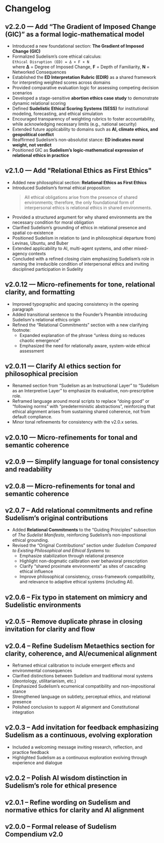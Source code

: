 # Changelog

## v2.2.0 — Add “The Gradient of Imposed Change (GIC)” as a formal logic-mathematical model
- Introduced a new foundational section: **The Gradient of Imposed Change (GIC)**
- Formalized Sudelism’s core ethical calculus:  
  `Ethical Disruption (ED) = Δ × F × N`  
  where **Δ** = Degree of Imposed Change, **F** = Depth of Familiarity, **N** = Networked Consequences
- Established the **ED Interpretation Rubric (EDIR)** as a shared framework for interpreting weighted scores across domains
- Provided comparative evaluation logic for assessing competing decision scenarios
- Developed a stage-sensitive **abortion ethics case study** to demonstrate dynamic relational scoring
- Defined **Sudelistic Ethical Scoring Systems (SESS)** for institutional modeling, forecasting, and ethical simulation
- Encouraged transparency of weighting rubrics to foster accountability, while acknowledging necessary limits (e.g., national security)
- Extended future applicability to domains such as **AI, climate ethics, and geopolitical conflict**
- Reaffirmed Sudelism’s non-absolutist stance: **ED indicates moral weight, not verdict**
- Positioned GIC as **Sudelism’s logic-mathematical expression of relational ethics in practice**

## v2.1.0 — Add "Relational Ethics as First Ethics"
- Added new philosophical section: **Relational Ethics as First Ethics**
- Introduced Sudelism’s formal ethical proposition:
  > All ethical obligations arise from the presence of shared environments; therefore, the only foundational form of interpersonal ethics is relational ethics in shared environments.
- Provided a structured argument for why shared environments are the necessary condition for moral obligation
- Clarified Sudelism’s grounding of ethics in relational presence and spatial co-existence
- Positioned Sudelism in relation to (and in philosophical departure from) Levinas, Ubuntu, and Buber
- Extended applicability to AI, multi-agent systems, and other mixed-agency contexts
- Concluded with a refined closing claim emphasizing Sudelism’s role in naming the irreducible condition of interpersonal ethics and inviting disciplined participation in Sudelity

## v2.0.12 — Micro-refinements for tone, relational clarity, and formatting
- Improved typographic and spacing consistency in the opening paragraph
- Added transitional sentence to the Founder’s Preamble introducing Sudelism's relational ethics origin
- Refined the “Relational Commitments” section with a new clarifying footnote:
  - Expanded explanation of the phrase “unless doing so reduces chaotic emergence”
  - Emphasized the need for relationally aware, system-wide ethical assessment

## v2.0.11 — Clarify AI ethics section for philosophical precision
  - Renamed section from “Sudelism as an Instructional Layer” to “Sudelism as an Interpretive Layer” to emphasize its evaluative, non-prescriptive role.
  - Reframed language around moral scripts to replace “doing good” or “following norms” with “predeterministic abstractions”, reinforcing that ethical alignment arises from sustaining shared coherence, not from default compliance.
  - Minor tonal refinements for consistency with the v2.0.x series.

## v2.0.10 — Micro-refinements for tonal and semantic coherence

## v2.0.9 — Simplify language for tonal consistency and readability

## v2.0.8 — Micro-refinements for tonal and semantic coherence

## v2.0.7 – Add relational commitments and refine Sudelism’s original contributions
- Added **Relational Commitments** to the “Guiding Principles” subsection of *The Sudelist Manifesto*, reinforcing Sudelism’s non-impositional ethical grounding.
- Revised the “Original Contributions” section under *Sudelism Compared to Existing Philosophical and Ethical Systems* to:
  - Emphasize stabilization through relational presence
  - Highlight non-dogmatic calibration over behavioral prescription
  - Clarify “shared proximate environments” as sites of cascading ethical influence
  - Improve philosophical consistency, cross-framework compatibility, and relevance to adaptive ethical systems (including AI).

## v2.0.6 – Fix typo in statement on mimicry and Sudelistic environments

## v2.0.5 – Remove duplicate phrase in closing invitation for clarity and flow

## v2.0.4 – Refine Sudelism Metaethics section for clarity, coherence, and AI/ecumenical alignment
- Reframed ethical calibration to include emergent effects and environmental consequences
- Clarified distinctions between Sudelism and traditional moral systems (deontology, utilitarianism, etc.)
- Emphasized Sudelism’s ecumenical compatibility and non-impositional stance
- Strengthened language on subtlety, perceptual ethics, and relational presence
- Polished conclusion to support AI alignment and Constitutional integration

## v2.0.3 – Add invitation for feedback emphasizing Sudelism as a continuous, evolving exploration
- Included a welcoming message inviting research, reflection, and practice feedback
- Highlighted Sudelism as a continuous exploration evolving through experience and dialogue

## v2.0.2 – Polish AI wisdom distinction in Sudelism’s role for ethical presence

## v2.0.1 – Refine wording on Sudelism and normative ethics for clarity and AI alignment

## v2.0.0 – Formal release of Sudelism Compendium v2.0